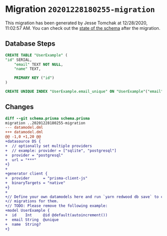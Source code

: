 # Migration `20201228180255-migration`

This migration has been generated by Jesse Tomchak at 12/28/2020, 11:02:57 AM.
You can check out the [state of the schema](./schema.prisma) after the migration.

## Database Steps

```sql
CREATE TABLE "UserExample" (
"id" SERIAL,
    "email" TEXT NOT NULL,
    "name" TEXT,

    PRIMARY KEY ("id")
)

CREATE UNIQUE INDEX "UserExample.email_unique" ON "UserExample"("email")
```

## Changes

```diff
diff --git schema.prisma schema.prisma
migration ..20201228180255-migration
--- datamodel.dml
+++ datamodel.dml
@@ -1,0 +1,20 @@
+datasource DS {
+  // optionally set multiple providers
+  // example: provider = ["sqlite", "postgresql"]
+  provider = "postgresql"
+  url = "***"
+}
+
+generator client {
+  provider      = "prisma-client-js"
+  binaryTargets = "native"
+}
+
+// Define your own datamodels here and run `yarn redwood db save` to create
+// migrations for them.
+// TODO: Please remove the following example:
+model UserExample {
+  id    Int     @id @default(autoincrement())
+  email String  @unique
+  name  String?
+}
```


